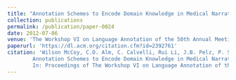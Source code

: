 ```yaml
---
title: "Annotation Schemes to Encode Domain Knowledge in Medical Narratives"
collection: publications
permalink: /publication/paper-0024
date: 2012-07-06
venue: 'The Workshop VI on Language Annotation of the 50th Annual Meeting of the Association for Computational Linguistics (ACL 2012)'
paperurl: 'https://dl.acm.org/citation.cfm?id=2392761'
citation: 'Wilson McCoy, C.O. Alm, C. Calvelli, Rui Li, J.B. Pelz, P. Shi, and A.R. Haake.
        Annotation Schemes to Encode Domain Knowledge in Medical Narratives.
        In: Proceedings of The Workshop VI on Language Annotation of the 50th Annual Meeting of the Association for Computational Linguistics (ACL 2012), 95--103, July 2012.'
---
```

